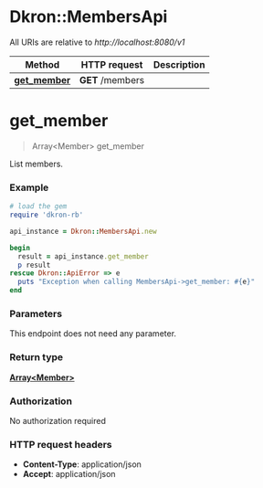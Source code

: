 # Dkron::MembersApi

All URIs are relative to *http://localhost:8080/v1*

Method | HTTP request | Description
------------- | ------------- | -------------
[**get_member**](MembersApi.md#get_member) | **GET** /members | 


# **get_member**
> Array&lt;Member&gt; get_member



List members. 

### Example
```ruby
# load the gem
require 'dkron-rb'

api_instance = Dkron::MembersApi.new

begin
  result = api_instance.get_member
  p result
rescue Dkron::ApiError => e
  puts "Exception when calling MembersApi->get_member: #{e}"
end
```

### Parameters
This endpoint does not need any parameter.

### Return type

[**Array&lt;Member&gt;**](Member.md)

### Authorization

No authorization required

### HTTP request headers

 - **Content-Type**: application/json
 - **Accept**: application/json



